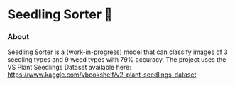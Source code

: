 # Seedling Sorter 🌱
### About
Seedling Sorter is a (work-in-progress) model that can classify images of 3 seedling types and 9 weed types with 79% accuracy. The project uses the VS Plant Seedlings Dataset available here: https://www.kaggle.com/vbookshelf/v2-plant-seedlings-dataset
